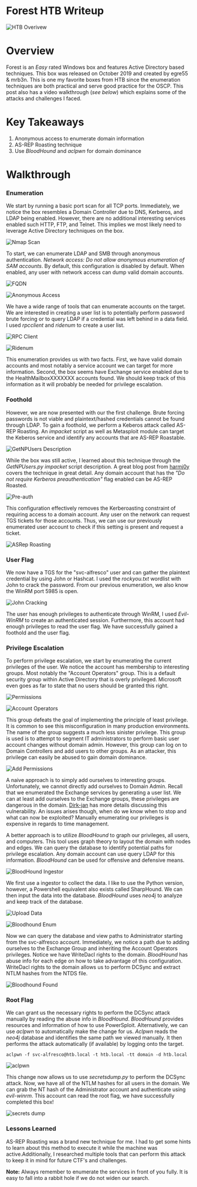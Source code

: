# Forest HTB Writeup 
![HTB Overivew](/assets/forest/forest-overview2.png)
# Overview
Forest is an *Easy* rated Windows box and features Active Directory based techniques. This box was released on October 2019 and created by egre55 & mrb3n. This is one my favorite boxes from HTB since the enumeration techniques are both practical and serve good practice for the OSCP. This post also has a video walkthrough (*see below*) which explains some of the attacks and challenges I faced.



# Key Takeaways
1. Anonymous access to enumerate domain information
2. AS-REP Roasting technique 
3. Use *BloodHound* and *aclpwn* for domain dominance 




# Walkthrough 

### Enumeration

We start by running a basic port scan for all TCP ports. Immediately, we notice the box resembles a Domain Controller due to DNS, Kerberos, and LDAP being enabled. However, there are no additional interesting services enabled such HTTP, FTP, and Telnet. This implies we most likely need to leverage Active Directory techniques on the box. 

![Nmap Scan](/assets/forest/nmap.png)

To start, we can enumerate LDAP and SMB through anonymous authentication. *Network access: Do not allow anonymous enumeration of SAM accounts*. By default, this configuration is disabled by default. When enabled, any user with network access can dump valid domain accounts. 

![FQDN](/assets/forest/fqdn.png)

![Anonymous Access](/assets/forest/anonymous.png)

We have a wide range of tools that can enumerate accounts on the target. We are interested in creating a user list is to potentially perform password brute forcing or to query LDAP if a credential was left behind in a data field. I used *rpcclient* and *ridenum* to create a user list. 

![RPC Client](/assets/forest/rpcclientII.png)

![Ridenum](/assets/forest/ridenum.png)

This enumeration provides us with two facts. First, we have valid domain accounts and most notably a service account we can target for more information. Second, the box seems have Exchange service enabled due to the HealthMailboxXXXXXXX accounts found. We should keep track of this information as it will probably be needed for privilege escalation. 

### Foothold

However, we are now presented with our the first challenge. Brute forcing passwords is not viable and plaintext/hashed credentials cannot be found through LDAP. To gain a foothold, we perform a Keberos attack called AS-REP Roasting. An *impacket* script as well as Metasploit module can target the Keberos service and identify any accounts that are AS-REP Roastable. 


![GetNPUsers Description](/assets/forest/getnpuser-desc.png)

While the box was still active, I learned about this technique through the *GetNPUsers.py* *impacket* script description. A great blog post from [harmj0y](https://www.harmj0y.net/blog/activedirectory/roasting-as-reps/) covers the technique in great detail. Any domain account that has the *"Do not require Kerberos preauthentication"* flag enabled can be AS-REP Roasted.

![Pre-auth](/assets/forest/preauth.png)

This configuration effectively removes the Kerberoasting constraint of requiring access to a domain account. Any user on the network can request TGS tickets for those accounts. Thus, we can use our previously enumerated user account to check if this setting is present and request a ticket. 

![ASRep Roasting](/assets/forest/asrep.png)

### User Flag

We now have a TGS for the "svc-alfresco" user and can gather the plaintext credential by using John or Hashcat. I used the *rockyou.txt* wordlist with John to crack the password. From our previous enumeration, we also know the WinRM port 5985 is open. 

![John Cracking](/assets/forest/john-crack.png)

The user has enough privileges to authenticate through WinRM, I used *Evil-WinRM* to create an authenticated session. Furthermore, this account had enough privileges to read the user flag. We have successfully gained a foothold and the user flag.

### Privilege Escalation

To perform privilege escalation, we start by enumerating the current privileges of the user. We notice the account has membership to interesting groups. Most notably the "Account Operators" group. This is a default security group within Active Directory that is overly privileged. Microsoft even goes as far to state that no users should be granted this right. 

![Permissions](/assets/forest/permissions.png)

![Account Operators](/assets/forest/account-operators-note.png)

This group defeats the goal of implementing the principle of least privilege. It is common to see this misconfiguration in many production environments. The name of the group suggests a much less sinister privilege. This group is used is to attempt to segment IT administrators to perform basic user account changes without domain admin. However, this group can log on to Domain Controllers and add users to other groups. As an attacker, this privilege can easily be abused to gain domain dominance. 

![Add Permissions](/assets/forest/adding-permissions.png)

A naive approach is to simply add ourselves to interesting groups. Unfortunately, we cannot directly add ourselves to Domain Admin. Recall that we enumerated the Exchange services by generating a user list. We can at least add ourselves to the Exchange groups, these privileges are dangerous in the domain. [Dirk-jan](https://dirkjanm.io/abusing-exchange-one-api-call-away-from-domain-admin/) has more details discussing this vulnerability. An issues arises though, when do we know when to stop and what can now be exploited? Manually enumerating our privileges is expensive in regards to time management. 

 A better approach is to utilize *BloodHound* to graph our privileges, all users, and computers. This tool uses graph theory to layout the domain with nodes and edges. We can query the database to identify potential paths for privilege escalation. Any domain account can use query LDAP for this information. *BloodHound* can be used for offensive and defensive means. 

![BloodHound Ingestor](/assets/forest/bloodhound-gather.png)

We first use a ingestor to collect the data. I like to use the Python version, however, a Powershell equivalent also exists called SharpHound. We can then input the data into the database. *BloodHound* uses *neo4j* to analyze and keep track of the database. 

![Upload Data](/assets/forest/upload-data.png)

![Bloodhound Enum](/assets/forest/bloodhound-check.png)

Now we can query the database and view paths to Administrator starting from the svc-alfresco account. Immediately, we notice a path due to adding ourselves to the Exchange Group and inheriting the Account Operators privileges. Notice we have WriteDacl rights to the domain. *BloodHound*  has abuse info for each edge on how to take advantage of this configuration. WriteDacl rights to the domain allows us to perform DCSync and extract NTLM hashes from the NTDS file. 

![Bloodhound Found](/assets/forest/write-dacl.png)

### Root Flag

We can grant us the necessary rights to perform the DCSync attack manually by reading the abuse info in *BloodHound*. *BloodHound* provides resources and information of how to use PowerSploit. Alternatively, we can use *aclpwn* to automatically make the change for us. *Aclpwn* reads the *neo4j* database and identifies the same path we viewed manually. It then performs the attack automatically (if available) by logging onto the target. 

`aclpwn -f svc-alfresco@htb.local -t htb.local -tt domain -d htb.local` 

![aclpwn](/assets/forest/acl-pwn-granted.png)
 
 This change now allows us to use *secretsdump.py* to perform the DCSync attack. Now, we have all of the NTLM hashes for all users in the domain. We can grab the NT hash of the Administrator account and authenticate using *evil-winrm*. This account can read the root flag, we have successfully completed this box!

![secrets dump](/assets/forest/secretsdump.png)


### Lessons Learned
AS-REP Roasting was a brand new technique for me. I had to get some hints to learn about this method to execute it while the machine was active.Additionally, I researched multiple tools that can perform this attack to keep it in mind for future CTF's and challenges. 

**Note:** Always remember to enumerate the services in front of you fully. It is easy to fall into a rabbit hole if we do not widen our search.